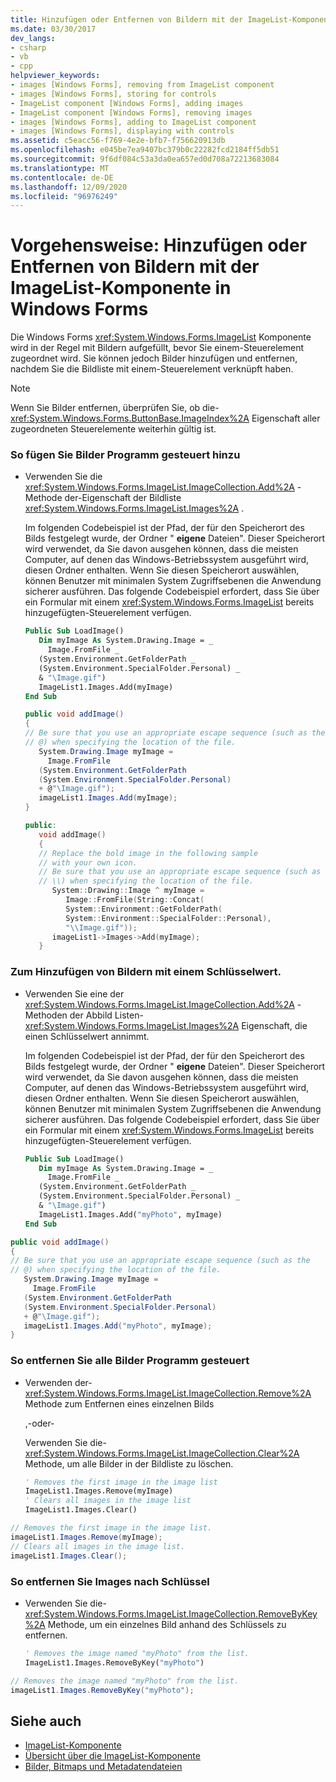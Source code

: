 ```yaml
---
title: Hinzufügen oder Entfernen von Bildern mit der ImageList-Komponente
ms.date: 03/30/2017
dev_langs:
- csharp
- vb
- cpp
helpviewer_keywords:
- images [Windows Forms], removing from ImageList component
- images [Windows Forms], storing for controls
- ImageList component [Windows Forms], adding images
- ImageList component [Windows Forms], removing images
- images [Windows Forms], adding to ImageList component
- images [Windows Forms], displaying with controls
ms.assetid: c5eacc56-f769-4e2e-bfb7-f756620913db
ms.openlocfilehash: e045be7ea9407bc379b0c22282fcd2184ff5db51
ms.sourcegitcommit: 9f6df084c53a3da0ea657ed0d708a72213683084
ms.translationtype: MT
ms.contentlocale: de-DE
ms.lasthandoff: 12/09/2020
ms.locfileid: "96976249"
---
```

# <a name="how-to-add-or-remove-images-with-the-windows-forms-imagelist-component"></a>Vorgehensweise: Hinzufügen oder Entfernen von Bildern mit der ImageList-Komponente in Windows Forms
Die Windows Forms <xref:System.Windows.Forms.ImageList> Komponente wird in der Regel mit Bildern aufgefüllt, bevor Sie einem-Steuerelement zugeordnet wird. Sie können jedoch Bilder hinzufügen und entfernen, nachdem Sie die Bildliste mit einem-Steuerelement verknüpft haben.  
  
> [!NOTE]
> Wenn Sie Bilder entfernen, überprüfen Sie, ob die- <xref:System.Windows.Forms.ButtonBase.ImageIndex%2A> Eigenschaft aller zugeordneten Steuerelemente weiterhin gültig ist.  
  
### <a name="to-add-images-programmatically"></a>So fügen Sie Bilder Programm gesteuert hinzu  
  
- Verwenden Sie die <xref:System.Windows.Forms.ImageList.ImageCollection.Add%2A> -Methode der-Eigenschaft der Bildliste <xref:System.Windows.Forms.ImageList.Images%2A> .  
  
     Im folgenden Codebeispiel ist der Pfad, der für den Speicherort des Bilds festgelegt wurde, der Ordner " **eigene** Dateien". Dieser Speicherort wird verwendet, da Sie davon ausgehen können, dass die meisten Computer, auf denen das Windows-Betriebssystem ausgeführt wird, diesen Ordner enthalten. Wenn Sie diesen Speicherort auswählen, können Benutzer mit minimalen System Zugriffsebenen die Anwendung sicherer ausführen. Das folgende Codebeispiel erfordert, dass Sie über ein Formular mit einem <xref:System.Windows.Forms.ImageList> bereits hinzugefügten-Steuerelement verfügen.  
  
    ```vb  
    Public Sub LoadImage()  
       Dim myImage As System.Drawing.Image = _  
         Image.FromFile _  
       (System.Environment.GetFolderPath _  
       (System.Environment.SpecialFolder.Personal) _  
       & "\Image.gif")  
       ImageList1.Images.Add(myImage)  
    End Sub  
    ```  
  
    ```csharp  
    public void addImage()  
    {  
    // Be sure that you use an appropriate escape sequence (such as the
    // @) when specifying the location of the file.  
       System.Drawing.Image myImage =
         Image.FromFile  
       (System.Environment.GetFolderPath  
       (System.Environment.SpecialFolder.Personal)  
       + @"\Image.gif");  
       imageList1.Images.Add(myImage);  
    }  
    ```  
  
    ```cpp  
    public:  
       void addImage()  
       {  
       // Replace the bold image in the following sample
       // with your own icon.  
       // Be sure that you use an appropriate escape sequence (such as
       // \\) when specifying the location of the file.  
          System::Drawing::Image ^ myImage =
             Image::FromFile(String::Concat(  
             System::Environment::GetFolderPath(  
             System::Environment::SpecialFolder::Personal),  
             "\\Image.gif"));  
          imageList1->Images->Add(myImage);  
       }  
    ```  
  
### <a name="to-add-images-with-a-key-value"></a>Zum Hinzufügen von Bildern mit einem Schlüsselwert.  
  
- Verwenden Sie eine der <xref:System.Windows.Forms.ImageList.ImageCollection.Add%2A> -Methoden der Abbild Listen- <xref:System.Windows.Forms.ImageList.Images%2A> Eigenschaft, die einen Schlüsselwert annimmt.  
  
     Im folgenden Codebeispiel ist der Pfad, der für den Speicherort des Bilds festgelegt wurde, der Ordner " **eigene** Dateien". Dieser Speicherort wird verwendet, da Sie davon ausgehen können, dass die meisten Computer, auf denen das Windows-Betriebssystem ausgeführt wird, diesen Ordner enthalten. Wenn Sie diesen Speicherort auswählen, können Benutzer mit minimalen System Zugriffsebenen die Anwendung sicherer ausführen. Das folgende Codebeispiel erfordert, dass Sie über ein Formular mit einem <xref:System.Windows.Forms.ImageList> bereits hinzugefügten-Steuerelement verfügen.  
  
    ```vb  
    Public Sub LoadImage()  
       Dim myImage As System.Drawing.Image = _  
         Image.FromFile _  
       (System.Environment.GetFolderPath _  
       (System.Environment.SpecialFolder.Personal) _  
       & "\Image.gif")  
       ImageList1.Images.Add("myPhoto", myImage)  
    End Sub  
    ```  
  
```csharp  
public void addImage()  
{  
// Be sure that you use an appropriate escape sequence (such as the
// @) when specifying the location of the file.  
   System.Drawing.Image myImage =
     Image.FromFile  
   (System.Environment.GetFolderPath  
   (System.Environment.SpecialFolder.Personal)  
   + @"\Image.gif");  
   imageList1.Images.Add("myPhoto", myImage);  
}  
```  
  
### <a name="to-remove-all-images-programmatically"></a>So entfernen Sie alle Bilder Programm gesteuert  
  
- Verwenden der- <xref:System.Windows.Forms.ImageList.ImageCollection.Remove%2A> Methode zum Entfernen eines einzelnen Bilds  
  
     ,-oder-  
  
     Verwenden Sie die- <xref:System.Windows.Forms.ImageList.ImageCollection.Clear%2A> Methode, um alle Bilder in der Bildliste zu löschen.  
  
    ```vb  
    ' Removes the first image in the image list  
    ImageList1.Images.Remove(myImage)  
    ' Clears all images in the image list  
    ImageList1.Images.Clear()  
    ```  
  
```csharp  
// Removes the first image in the image list.  
imageList1.Images.Remove(myImage);  
// Clears all images in the image list.  
imageList1.Images.Clear();  
```  
  
### <a name="to-remove-images-by-key"></a>So entfernen Sie Images nach Schlüssel  
  
- Verwenden Sie die- <xref:System.Windows.Forms.ImageList.ImageCollection.RemoveByKey%2A> Methode, um ein einzelnes Bild anhand des Schlüssels zu entfernen.  
  
    ```vb  
    ' Removes the image named "myPhoto" from the list.  
    ImageList1.Images.RemoveByKey("myPhoto")  
    ```  
  
```csharp  
// Removes the image named "myPhoto" from the list.  
imageList1.Images.RemoveByKey("myPhoto");  
```  
  
## <a name="see-also"></a>Siehe auch

- [ImageList-Komponente](imagelist-component-windows-forms.md)
- [Übersicht über die ImageList-Komponente](imagelist-component-overview-windows-forms.md)
- [Bilder, Bitmaps und Metadatendateien](../advanced/images-bitmaps-and-metafiles.md)
